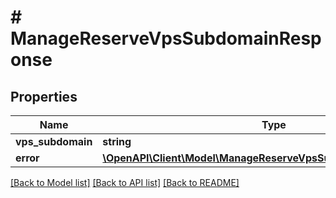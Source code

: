 # # ManageReserveVpsSubdomainResponse

## Properties

Name | Type | Description | Notes
------------ | ------------- | ------------- | -------------
**vps_subdomain** | **string** |  | [optional]
**error** | [**\OpenAPI\Client\Model\ManageReserveVpsSubdomainResponseError**](ManageReserveVpsSubdomainResponseError.md) |  | [optional]

[[Back to Model list]](../../README.md#models) [[Back to API list]](../../README.md#endpoints) [[Back to README]](../../README.md)
